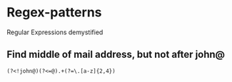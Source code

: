 # Regex-patterns
Regular Expressions demystified 


## Find middle of mail address, but not after john@
```
(?<!john@)(?<=@).+(?=\.[a-z]{2,4})
```